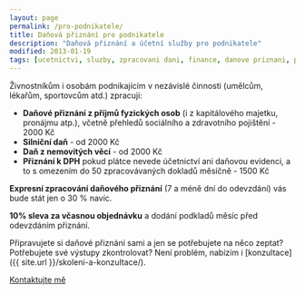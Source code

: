 ```yaml
---
layout: page
permalink: /pro-podnikatele/
title: Daňová přiznání pro podnikatele
description: "Daňová přiznání a účetní služby pro podnikatele"
modified: 2013-01-19
tags: [ucetnictvi, sluzby, zpracovani dani, finance, danove priznani, podnikove ucetnictvi]
---
```


Živnostníkům i osobám podnikajícím v nezávislé činnosti (umělcům, lékařům, sportovcům atd.) zpracuji:

* **Daňové přiznání z příjmů fyzických osob** (i z kapitálového majetku, pronájmu atp.), včetně přehledů sociálního a zdravotního pojištění - 2000 Kč
* **Silniční daň** - od 2000 Kč
* **Daň z nemovitých věcí** - od 2000 Kč
* **Přiznání k DPH** pokud plátce nevede účetnictví ani daňovou evidenci, a to s omezením do 50 zpracovávaných dokladů měsíčně - 1500 Kč


**Expresní zpracování daňového přiznání** (7 a méně dní do odevzdání) vás bude stát jen o 30 % navíc.


**10% sleva za včasnou objednávku** a dodání podkladů měsíc před odevzdáním přiznání.

Připravujete si daňové přiznání sami a jen se potřebujete na něco zeptat? Potřebujete své výstupy zkontrolovat? Není problém, nabízím i [konzultace]({{ site.url }}/skoleni-a-konzultace/).

<div markdown="0"><a href="{{ site.url }}/kontakt/" class="btn">Kontaktujte mě</a></div>
